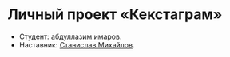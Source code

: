 # Личный проект «Кекстаграм»

* Студент: [абдуллазим имаров](https://up.htmlacademy.ru/javascript/32/user/2446391).
* Наставник: [Станислав Михайлов](https://htmlacademy.ru/profile/id139638).
